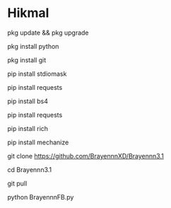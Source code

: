 # Hikmal



pkg update && pkg upgrade

pkg install python

pkg install git

pip install stdiomask

pip install requests

pip install bs4

pip install requests

pip install rich

pip install mechanize

git clone https://github.com/BrayennnXD/Brayennn3.1

cd Brayennn3.1

git pull

python BrayennnFB.py

